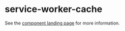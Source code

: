 service-worker-cache
===

See the [component landing page](https://jeffposnick.github.io/service-worker-cache) for more information.